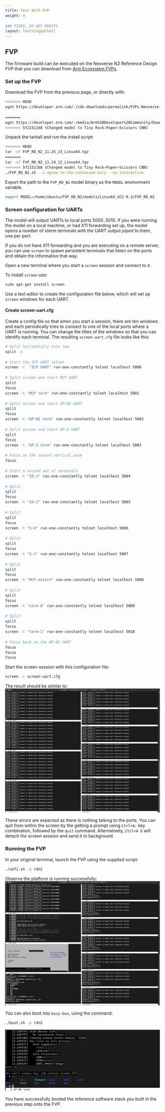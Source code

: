 ```yaml
---
title: Test With FVP
weight: 4

### FIXED, DO NOT MODIFY
layout: learningpathall
---
```


## FVP

The firmware build can be executed on the Neoverse N2 Reference Design FVP that you can download from [Arm Ecosystem FVPs](https://developer.arm.com/downloads/-/arm-ecosystem-fvps).


### Set up the FVP

Download the FVP from the previous page, or directly with:
```bash
<<<<<<< HEAD
wget https://developer.arm.com/-/cdn-downloads/permalink/FVPs-Neoverse-Infrastructure/RD-N2/FVP_RD_N2_11.25_23_Linux64.tgz

=======
wget https://developer.arm.com/-/media/Arm%20Developer%20Community/Downloads/OSS/FVP/Neoverse-N2/Neoverse-N2-11-24-12/FVP_RD_N2_11.24_12_Linux64.tgz
>>>>>>> 5f2151168 (Changed model to Tiny Rock–Paper–Scissors CNN)
```

Unpack the tarball and run the install script:

```bash
<<<<<<< HEAD
tar -xf FVP_RD_N2_11.25_23_Linux64.tgz 
=======
tar -xf FVP_RD_N2_11.24_12_Linux64.tgz 
>>>>>>> 5f2151168 (Changed model to Tiny Rock–Paper–Scissors CNN)
./FVP_RD_N2.sh --i-agree-to-the-contained-eula --no-interactive
```

Export the path to the `FVP_RD_N2` model binary as the `MODEL` environment variable.
```bash
export MODEL=/home/ubuntu/FVP_RD_N2/models/Linux64_GCC-9.3/FVP_RD_N2
```
### Screen configuration for UARTs
The model will output UARTs to local ports 5000..5010. If you were running the model on a local machine, or had X11 forwarding set up, the model opens a number of xterm terminals with the UART output piped to them, one per port. 

If you do not have X11 forwarding and you are executing on a remote server, you can use `screen` to spawn persistent terminals that listen on the ports and obtain the information that way.

Open a new terminal where you start a `screen` session and connect to it.

To install `screen` use:
```bash 
sudo apt-get install screen
```

Use a text editor to create the configuration file below, which will set up `screen` windows for each UART.

#### Create screen-uart.cfg
Create a config file so that when you start a session, there are ten windows and each periodically tries to connect to one of the local ports where a UART is running. You can change the titles of the windows so that you can identify each terminal. The resulting `screen-uart.cfg` file looks like this:
```bash
# Split horizontally into two
split -v

# Start the SCP UART telnet
screen -t  "SCP UART" run-one-constantly telnet localhost 5000

# Split screen and start MCP UART
split
focus
screen -t "MCP term" run-one-constantly telnet localhost 5001

# Split screen and start AP-NS UART
split
focus
screen -t "AP-NS term" run-one-constantly telnet localhost 5002

# Split screen and start AP-S UART
split
focus
screen -t "AP-S term" run-one-constantly telnet localhost 5003

# Focus on the second vertical pane
focus

# Start a second set of terminals
screen -t "IO-1" run-one-constantly telnet localhost 5004

# Split 
split
focus
screen -t "IO-2" run-one-constantly telnet localhost 5005

# Split 
split
focus
screen -t "S-0" run-one-constantly telnet localhost 5006

# Split 
split
focus
screen -t "S-1" run-one-constantly telnet localhost 5007

# Split 
split
focus
screen -t "MCP-extern" run-one-constantly telnet localhost 5008

# Split 
split
focus
screen -t "term-0" run-one-constantly telnet localhost 5009

# Split 
split
focus
screen -t "term-1" run-one-constantly telnet localhost 5010

# Focus back on the AP-NS UART
focus
focus
focus
```

Start the screen session with this configuration file:
```bash
screen -c screen-uart.cfg
```
The result should be similar to:
![screen terminals alt-text#center](images/terminal.png)

These errors are expected as there is nothing talking to the ports. You can quit from within the screen by the getting a prompt using `Ctrl+A:` key combination, followed by the `quit` command. Alternatively, `Ctrl+A D` will detach the screen session and send it to background. 

### Running the FVP

In your original terminal, launch the FVP using the supplied script:
```bash
./uefi.sh -p rdn2
```
Observe the platform is running successfully:
![fvp terminals alt-text#center](images/uefi.png "Figure 2. FVP Terminals")

You can also boot into `busy-box`, using the command:
```bash
./boot.sh -p rdn2
```
![docker terminal alt-text#center](images/docker-run.png "Figure 3. Docker Terminal")

You have successfully booted the reference software stack you built in the previous step onto the FVP.
